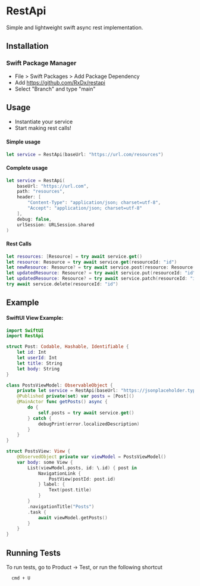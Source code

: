 # RestApi

Simple and lightweight swift async rest implementation.

## Installation

### Swift Package Manager

- File > Swift Packages > Add Package Dependency
- Add https://github.com/RxDx/restapi
- Select "Branch" and type "main"

## Usage

- Instantiate your service
- Start making rest calls!

#### Simple usage

```swift
let service = RestApi(baseUrl: "https://url.com/resources")

```

#### Complete usage

```swift
let service = RestApi(
    baseUrl: "https://url.com",
    path: "resources",
    header: [
        "Content-Type": "application/json; charset=utf-8",
        "Accept": "application/json; charset=utf-8"
    ],
    debug: false,
    urlSession: URLSession.shared
)
```

#### Rest Calls

```swift
let resources: [Resource] = try await service.get()
let resource: Resource = try await service.get(resourceId: "id")
let newResource: Resource? = try await service.post(resource: Resource())
let updatedResource: Resource? = try await service.put(resourceId: "id", resource: Resource())
let updatedResource: Resource? = try await service.patch(resourceId: "id", payload: ["key": "value"])
try await service.delete(resourceId: "id")
```

## Example

#### SwiftUI View Example:

```swift
import SwiftUI
import RestApi

struct Post: Codable, Hashable, Identifiable {
    let id: Int
    let userId: Int
    let title: String
    let body: String
}

class PostsViewModel: ObservableObject {
    private let service = RestApi(baseUrl: "https://jsonplaceholder.typicode.com", path: "posts")
    @Published private(set) var posts = [Post]()
    @MainActor func getPosts() async {
        do {
            self.posts = try await service.get()
        } catch {
            debugPrint(error.localizedDescription)
        }
    }
}

struct PostsView: View {
    @ObservedObject private var viewModel = PostsViewModel()
    var body: some View {
        List(viewModel.posts, id: \.id) { post in
            NavigationLink {
                PostView(postId: post.id)
            } label: {
                Text(post.title)
            }
        }
        .navigationTitle("Posts")
        .task {
            await viewModel.getPosts()
        }
    }
}
```

## Running Tests

To run tests, go to Product -> Test, or run the following shortcut
```
  cmd + U
```

